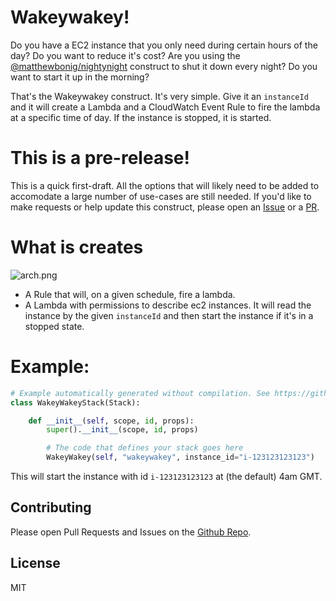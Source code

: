 # Wakeywakey!

Do you have a EC2 instance that you only need during certain hours of the day? Do you want to reduce it's cost? Are you using the [@matthewbonig/nightynight](https://github.com/mbonig/nightynight) construct to shut it down every night? Do you want to start it up in the morning?

That's the Wakeywakey construct. It's very simple. Give it an `instanceId` and it will create a Lambda and a CloudWatch Event Rule to fire the lambda at a specific time of day. If the instance is stopped, it is started.

# This is a pre-release!

This is a quick first-draft. All the options that will likely need to be added to accomodate a large
number of use-cases are still needed. If you'd like to make requests or help update this construct, please
open an [Issue](https://github.com/mbonig/wakeywakey/issues) or a [PR](https://github.com/mbonig/cicd-spa-website/pulls).

# What is creates

![arch.png](./arch.png)

* A Rule that will, on a given schedule, fire a lambda.
* A Lambda with permissions to describe ec2 instances. It will read the instance by the given `instanceId` and then start the instance if it's in a stopped state.

# Example:

```python
# Example automatically generated without compilation. See https://github.com/aws/jsii/issues/826
class WakeyWakeyStack(Stack):

    def __init__(self, scope, id, props):
        super().__init__(scope, id, props)

        # The code that defines your stack goes here
        WakeyWakey(self, "wakeywakey", instance_id="i-123123123123")
```

This will start the instance with id `i-123123123123` at (the default) 4am GMT.

## Contributing

Please open Pull Requests and Issues on the [Github Repo](https://github.com/mbonig/wakeywakey).

## License

MIT
